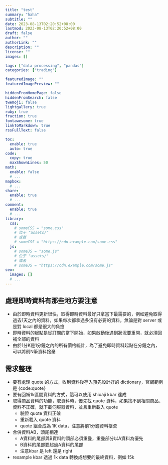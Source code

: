 ```yaml
---
title: "test"
summary: "haha"
subtitle: ""
date: 2023-08-13T02:20:52+08:00
lastmod: 2023-08-13T02:20:52+08:00
draft: false
author: ""
authorLink: ""
description: ""
license: ""
images: []

tags: ["data processing", "pandas"]
categories: ["trading"]

featuredImage: ""
featuredImagePreview: ""

hiddenFromHomePage: false
hiddenFromSearch: false
twemoji: false
lightgallery: true
ruby: true
fraction: true
fontawesome: true
linkToMarkdown: true
rssFullText: false

toc:
  enable: true
  auto: true
code:
  copy: true
  maxShownLines: 50
math:
  enable: false
  # ...
mapbox:
  # ...
share:
  enable: true
  # ...
comment:
  enable: true
  # ...
library:
  css:
    # someCSS = "some.css"
    # 位于 "assets/"
    # 或者
    # someCSS = "https://cdn.example.com/some.css"
  js:
    # someJS = "some.js"
    # 位于 "assets/"
    # 或者
    # someJS = "https://cdn.example.com/some.js"
seo:
  images: []
  # ...
---
```


## 處理即時資料有那些地方要注意

- 由於即時資料更新很快，取得即時資料最好只拿當下最需要的，例如避免取得過去1天之內的資料，如果每次都拿過多沒有必要的資料，無論是對 server 或是對 local 都是很大的負擔
- 即時資料的起點是從訂閱的當下開始，如果啟動後遇到狀況要重開，就必須回補全部的資料
- 由於1分K是1分鐘之內的所有價格統計，為了避免即時資料起點在分鐘之內，可以將前N筆資料捨棄

## 需求整理
- 要有處理 quote 的方式，收到資料後存入預先設計好的 dictionary，官網範例是 {code:quote}
- 要有回補1k區間資料的方式，這可以使用 shioaji kbar 達成
- 取得商品資料的功能，取資料時，優先找 quote 資料，如果找不到相關商品、資料不正確，就下載伺服器資料，並且重新載入 quote
	- 驗證 quote 資料正確
	- 重新載入 quote 資料
	- quote 組合成為 1K data，注意將前1分鐘資料捨棄
- 合併資料AB，頭尾相連
	- A資料的尾部與B資料的頭部必須重疊，重疊部分以A資料為優先
	- B資料的尾部要超過A資料的尾部
	- 注意kbar 是 left 還是 right
- resample kbar 透過 1k data 轉換成想要的最終資料，例如 15k